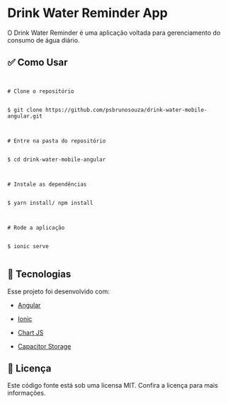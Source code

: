 # Drink Water Reminder App



O Drink Water Reminder é uma aplicação voltada para gerenciamento do consumo de água diário.



## ✅ Como Usar



  ```


# Clone o repositório


$ git clone https://github.com/psbrunosouza/drink-water-mobile-angular.git



# Entre na pasta do repositório


$ cd drink-water-mobile-angular



# Instale as dependências


$ yarn install/ npm install



# Rode a aplicação


$ ionic serve


  ```



## 🚀 Tecnologias



Esse projeto foi desenvolvido com:



- <a href="https://angular.io/">Angular</a>

- <a href="https://ionicframework.com/">Ionic</a>

- <a href="https://www.chartjs.org/">Chart JS</a> 

- <a href="https://www.npmjs.com/package/@capacitor/storage">Capacitor Storage</a>

## 📝 Licença



Este código fonte está sob uma licensa MIT. Confira a licença para mais informações.

